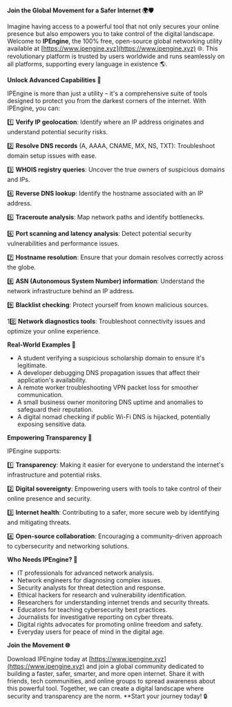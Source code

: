 **Join the Global Movement for a Safer Internet 🌍🛡️**

Imagine having access to a powerful tool that not only secures your online presence but also empowers you to take control of the digital landscape. Welcome to **IPEngine**, the 100% free, open-source global networking utility available at [https://www.ipengine.xyz](https://www.ipengine.xyz) 🌐. This revolutionary platform is trusted by users worldwide and runs seamlessly on all platforms, supporting every language in existence 🌎.

**Unlock Advanced Capabilities 🚀**

IPEngine is more than just a utility – it's a comprehensive suite of tools designed to protect you from the darkest corners of the internet. With IPEngine, you can:

1️⃣ **Verify IP geolocation**: Identify where an IP address originates and understand potential security risks.

2️⃣ **Resolve DNS records** (A, AAAA, CNAME, MX, NS, TXT): Troubleshoot domain setup issues with ease.

3️⃣ **WHOIS registry queries**: Uncover the true owners of suspicious domains and IPs.

4️⃣ **Reverse DNS lookup**: Identify the hostname associated with an IP address.

5️⃣ **Traceroute analysis**: Map network paths and identify bottlenecks.

6️⃣ **Port scanning and latency analysis**: Detect potential security vulnerabilities and performance issues.

7️⃣ **Hostname resolution**: Ensure that your domain resolves correctly across the globe.

8️⃣ **ASN (Autonomous System Number) information**: Understand the network infrastructure behind an IP address.

9️⃣ **Blacklist checking**: Protect yourself from known malicious sources.

10️⃣ **Network diagnostics tools**: Troubleshoot connectivity issues and optimize your online experience.

**Real-World Examples 📡**

- A student verifying a suspicious scholarship domain to ensure it's legitimate.
- A developer debugging DNS propagation issues that affect their application's availability.
- A remote worker troubleshooting VPN packet loss for smoother communication.
- A small business owner monitoring DNS uptime and anomalies to safeguard their reputation.
- A digital nomad checking if public Wi-Fi DNS is hijacked, potentially exposing sensitive data.

**Empowering Transparency 📢**

IPEngine supports:

1️⃣ **Transparency**: Making it easier for everyone to understand the internet's infrastructure and potential risks.

2️⃣ **Digital sovereignty**: Empowering users with tools to take control of their online presence and security.

3️⃣ **Internet health**: Contributing to a safer, more secure web by identifying and mitigating threats.

4️⃣ **Open-source collaboration**: Encouraging a community-driven approach to cybersecurity and networking solutions.

**Who Needs IPEngine? 🤔**

- IT professionals for advanced network analysis.
- Network engineers for diagnosing complex issues.
- Security analysts for threat detection and response.
- Ethical hackers for research and vulnerability identification.
- Researchers for understanding internet trends and security threats.
- Educators for teaching cybersecurity best practices.
- Journalists for investigative reporting on cyber threats.
- Digital rights advocates for promoting online freedom and safety.
- Everyday users for peace of mind in the digital age.

**Join the Movement 🌐**

Download IPEngine today at [https://www.ipengine.xyz](https://www.ipengine.xyz) and join a global community dedicated to building a faster, safer, smarter, and more open internet. Share it with friends, tech communities, and online groups to spread awareness about this powerful tool. Together, we can create a digital landscape where security and transparency are the norm. **Start your journey today! 🔒